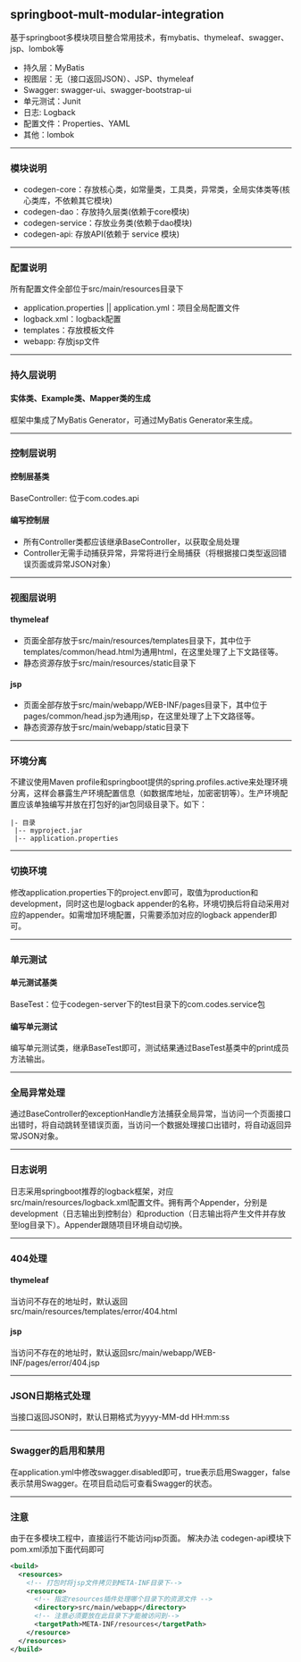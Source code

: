 ## springboot-mult-modular-integration
基于springboot多模块项目整合常用技术，有mybatis、thymeleaf、swagger、jsp、lombok等
* 持久层：MyBatis
* 视图层：无（接口返回JSON）、JSP、thymeleaf
* Swagger: swagger-ui、swagger-bootstrap-ui
* 单元测试：Junit
* 日志: Logback
* 配置文件：Properties、YAML
* 其他：lombok
---

### 模块说明
- codegen-core：存放核心类，如常量类，工具类，异常类，全局实体类等(核心类库，不依赖其它模块)
- codegen-dao：存放持久层类(依赖于core模块)
- codegen-service：存放业务类(依赖于dao模块)
- codegen-api: 存放API(依赖于 service 模块)
---

### 配置说明
所有配置文件全部位于src/main/resources目录下
- application.properties || application.yml：项目全局配置文件
- logback.xml：logback配置
- templates：存放模板文件
- webapp: 存放jsp文件
---

### 持久层说明
#### 实体类、Example类、Mapper类的生成
框架中集成了MyBatis Generator，可通过MyBatis Generator来生成。

---

### 控制层说明
#### 控制层基类
BaseController: 位于com.codes.api
#### 编写控制层
- 所有Controller类都应该继承BaseController，以获取全局处理
- Controller无需手动捕获异常，异常将进行全局捕获（将根据接口类型返回错误页面或异常JSON对象）

---


### 视图层说明
#### thymeleaf
- 页面全部存放于src/main/resources/templates目录下，其中位于templates/common/head.html为通用html，在这里处理了上下文路径等。
- 静态资源存放于src/main/resources/static目录下
#### jsp
- 页面全部存放于src/main/webapp/WEB-INF/pages目录下，其中位于pages/common/head.jsp为通用jsp，在这里处理了上下文路径等。
- 静态资源存放于src/main/webapp/static目录下

---

### 环境分离
不建议使用Maven profile和springboot提供的spring.profiles.active来处理环境分离，这样会暴露生产环境配置信息（如数据库地址，加密密钥等）。生产环境配置应该单独编写并放在打包好的jar包同级目录下。如下：
```
|- 目录
 |-- myproject.jar
 |-- application.properties
```

---

### 切换环境
修改application.properties下的project.env即可，取值为production和development，同时这也是logback appender的名称，环境切换后将自动采用对应的appender。如需增加环境配置，只需要添加对应的logback appender即可。

---

### 单元测试
#### 单元测试基类 
BaseTest：位于codegen-server下的test目录下的com.codes.service包
#### 编写单元测试
编写单元测试类，继承BaseTest即可，测试结果通过BaseTest基类中的print成员方法输出。

---

### 全局异常处理
通过BaseController的exceptionHandle方法捕获全局异常，当访问一个页面接口出错时，将自动跳转至错误页面，当访问一个数据处理接口出错时，将自动返回异常JSON对象。

---

### 日志说明
日志采用springboot推荐的logback框架，对应src/main/resources/logback.xml配置文件。拥有两个Appender，分别是development（日志输出到控制台）和production（日志输出将产生文件并存放至log目录下）。Appender跟随项目环境自动切换。

---

### 404处理
#### thymeleaf
当访问不存在的地址时，默认返回src/main/resources/templates/error/404.html
#### jsp
当访问不存在的地址时，默认返回src/main/webapp/WEB-INF/pages/error/404.jsp

---

### JSON日期格式处理
当接口返回JSON时，默认日期格式为yyyy-MM-dd HH:mm:ss

---


### Swagger的启用和禁用
在application.yml中修改swagger.disabled即可，true表示启用Swagger，false表示禁用Swagger。在项目启动后可查看Swagger的状态。

---

### 注意
由于在多模块工程中，直接运行不能访问jsp页面。
解决办法 codegen-api模块下pom.xml添加下面代码即可
```xml
<build>
  <resources>
    <!-- 打包时将jsp文件拷贝到META-INF目录下-->
    <resource>
      <!-- 指定resources插件处理哪个目录下的资源文件 -->
      <directory>src/main/webapp</directory>
      <!-- 注意必须要放在此目录下才能被访问到-->
      <targetPath>META-INF/resources</targetPath>
    </resource>
  </resources>
</build>
```

